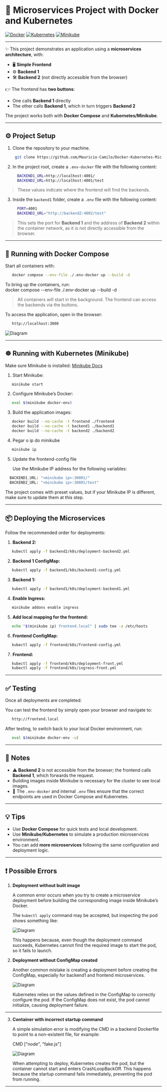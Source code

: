 # 🚀 Microservices Project with Docker and Kubernetes

[![Docker](https://img.shields.io/badge/Docker-2496ED?style=flat&logo=docker&logoColor=white)](https://www.docker.com/) 
[![Kubernetes](https://img.shields.io/badge/Kubernetes-326CE5?style=flat&logo=kubernetes&logoColor=white)](https://kubernetes.io/)
[![Minikube](https://img.shields.io/badge/Minikube-7F52FF?style=flat&logo=minikube&logoColor=white)](https://minikube.sigs.k8s.io/docs/start/)

---

✨ This project demonstrates an application using a **microservices architecture**, with:  
- 🖥️ **Simple Frontend**  
- ⚙️ **Backend 1**  
- 🛠️ **Backend 2** (not directly accessible from the browser)  

👉 The frontend has **two buttons**:  
- One calls **Backend 1** directly  
- The other calls **Backend 1**, which in turn triggers **Backend 2**  

The project works both with **Docker Compose** and **Kubernetes/Minikube**.

---

## ⚙️ Project Setup

1. Clone the repository to your machine.

   ```sh
    git clone https://github.com/Mauricio-Camilo/Docker-Kubernetes-Microservices-Project.git
   ```


2. In the project root, create a `.env-docker` file with the following content:  

    ```sh
      BACKEND1_URL=http://localhost:4001/  
      BACKEND2_URL=http://localhost:4001/test  
    ```
> These values indicate where the frontend will find the backends.

3. Inside the `backend1` folder, create a `.env` file with the following content:  

    ```sh
      PORT=4001  
      BACKEND2_URL="http://backend2:4002/test"  
    ```

> This sets the port for **Backend 1** and the address of **Backend 2** within the container network, as it is not directly accessible from the browser.

---

## 🐳 Running with Docker Compose

Start all containers with:  

```sh
   docker compose --env-file ./.env-docker up --build -d
```

To bring up the containers, run:  
docker compose --env-file ./.env-docker up --build -d  

> All containers will start in the background. The frontend can access the backends via the buttons.

To access the application, open in the browser:

```sh
   http://localhost:3000
```

![Diagram](./images/Application.png)

---

## ☸️ Running with Kubernetes (Minikube)

Make sure Minikube is installed: [Minikube Docs](https://minikube.sigs.k8s.io/docs/start/)

1. Start Minikube:  

```sh
   minikube start
```

2. Configure Minikube’s Docker:  
```sh
   eval $(minikube docker-env)
```

3. Build the application images:  
```sh
   docker build --no-cache -t frontend ./frontend  
   docker build --no-cache -t backend1 ./backend1  
   docker build --no-cache -t backend2 ./backend2
```

4. Pegar o ip do minikube
```sh
   minikube ip 
```

5. Update the frontend-config file

   Use the Minikube IP address for the following variables:

```sh
  BACKEND1_URL: "<minikube ip>:30001/"
  BACKEND2_URL: "<minikube ip>:30001/test"
```

   The project comes with preset values, but if your Minikube IP is different, make sure to update them at this step.

---

## 📦 Deploying the Microservices

Follow the recommended order for deployments:

1. **Backend 2:**  
```sh
   kubectl apply -f backend2/k8s/deployment-backend2.yml
```

2. **Backend 1 ConfigMap:**  
```sh
   kubectl apply -f backend1/k8s/backend1-config.yml
```

3. **Backend 1:**  
```sh
   kubectl apply -f backend1/k8s/deployment-backend1.yml
```

4. **Enable Ingress:**  
```sh
   minikube addons enable ingress
```

5. **Add local mapping for the frontend:** 
```sh
   echo "$(minikube ip) frontend.local" | sudo tee -a /etc/hosts
``` 

6. **Frontend ConfigMap:**  
```sh
   kubectl apply -f frontend/k8s/frontend-config.yml
```

7. **Frontend:**  
```sh
   kubectl apply -f frontend/k8s/deployment-front.yml  
   kubectl apply -f frontend/k8s/ingress-front.yml
```

---

## ✅ Testing

Once all deployments are completed:

You can test the frontend by simply open your browser and navigate to:

```sh
   http://frontend.local  
```

After testing, to switch back to your local Docker environment, run:  

```sh
   eval $(minikube docker-env -u)
```

---

## 📌 Notes

- ⚠️ **Backend 2** is not accessible from the browser; the frontend calls **Backend 1**, which forwards the request.  
- Building images inside Minikube is necessary for the cluster to see local images.  
- 🔧 The `.env-docker` and internal `.env` files ensure that the correct endpoints are used in Docker Compose and Kubernetes.

---

## 💡 Tips

- Use **Docker Compose** for quick tests and local development.  
- Use **Minikube/Kubernetes** to simulate a production microservices environment.  
- You can add **more microservices** following the same configuration and deployment logic.

---

## ❗ Possible Errors

1. **Deployment without built image**  

    A common error occurs when you try to create a microservice deployment before building the corresponding image inside Minikube’s Docker.

    The `kubectl apply` command may be accepted, but inspecting the pod shows something like:

    ![Diagram](./images/NoImage_Error.png)

    This happens because, even though the deployment command succeeds, Kubernetes cannot find the required image to start the pod, so it fails to launch.

2. **Deployment without ConfigMap created**  

    Another common mistake is creating a deployment before creating the ConfigMap, especially for backend1 and frontend microservices.

    ![Diagram](./images/NoConfigMap_Error.png)

    Kubernetes relies on the values defined in the ConfigMap to correctly configure the pod. If the ConfigMap does not exist, the pod cannot initialize, causing deployment failure.

---

3. **Container with incorrect startup command**  

    A simple simulation error is modifying the CMD in a backend Dockerfile to point to a non-existent file, for example:

    CMD ["node", "fake.js"]

    ![Diagram](./images/Docker_Error.png)

    When attempting to deploy, Kubernetes creates the pod, but the container cannot start and enters CrashLoopBackOff. This happens because the startup command fails immediately, preventing the pod from running.

---
